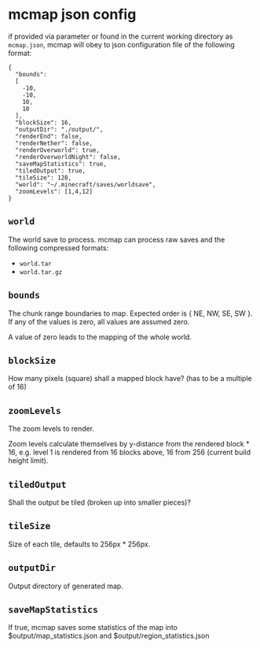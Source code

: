 # mcmap json config

if provided via parameter or found in the current working directory as `mcmap.json`,
mcmap will obey to json configuration file of the following format:

    {
      "bounds": 
      [
        -10,
        -10,
        10,
        10
      ],
      "blockSize": 16,
      "outputDir": "./output/",
      "renderEnd": false,
      "renderNether": false,
      "renderOverworld": true,
      "renderOverworldNight": false,
      "saveMapStatistics": true,
      "tiledOutput": true,
      "tileSize": 128,
      "world": "~/.minecraft/saves/worldsave",
      "zoomLevels": [1,4,12]
    }

## `world`

The world save to process. mcmap can process raw saves and the following compressed formats:

- `world.tar`
- `world.tar.gz`

## `bounds`

The chunk range boundaries to map. Expected order is { NE, NW, SE, SW }.
If any of the values is zero, all values are assumed zero.

A value of zero leads to the mapping of the whole world.

## `blockSize`

How many pixels (square) shall a mapped block have? (has to be a multiple of 16)

## `zoomLevels`

The zoom levels to render.

Zoom levels calculate themselves by y-distance from the rendered block * 16, e.g.
level 1 is rendered from 16 blocks above, 16 from 256 (current build height limit). 

## `tiledOutput`

Shall the output be tiled (broken up into smaller pieces)?

## `tileSize`

Size of each tile, defaults to 256px * 256px.

## `outputDir`

Output directory of generated map.

## `saveMapStatistics`

If true, mcmap saves some statistics of the map into $output/map_statistics.json
and $output/region_statistics.json
